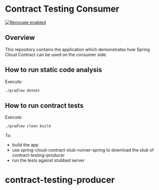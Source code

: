 Contract Testing Consumer
=======================

[![Renovate enabled](https://img.shields.io/badge/renovate-enabled-brightgreen.svg)](https://renovatebot.com/)

Overview
--------
This repository contains the application which demonstrates how Spring Cloud Contract can be used on the consumer side.

How to run static code analysis
-------------------
Execute:
```bash
./gradlew detekt
```

How to run contract tests
-------------------
Execute:
```bash
./gradlew clean build
```

To:
- build the app
- use spring-cloud-contract-stub-runner-spring to download the stub of contract-testing-producer
- run the tests against stubbed server
# contract-testing-producer
